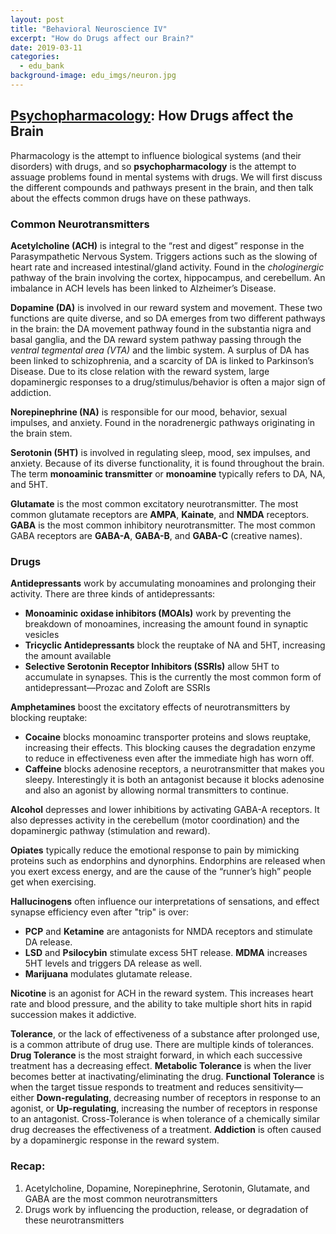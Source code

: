 ```yaml
---
layout: post
title: "Behavioral Neuroscience IV"
excerpt: "How do Drugs affect our Brain?"
date: 2019-03-11
categories:
  - edu_bank
background-image: edu_imgs/neuron.jpg
---
```


## <u>Psychopharmacology</u>: How Drugs affect the Brain

Pharmacology is the attempt to influence biological systems (and their disorders) with drugs, and so **psychopharmacology** is the attempt to assuage problems found in mental systems with drugs. We will first discuss the different compounds and pathways present in the brain, and then talk about the effects common drugs have on these pathways.

### Common Neurotransmitters
**Acetylcholine (ACH)** is integral to the “rest and digest” response in the Parasympathetic Nervous System. Triggers actions such as the slowing of heart rate and increased intestinal/gland activity. Found in the _chologinergic_ pathway of the brain involving the cortex, hippocampus, and cerebellum. An imbalance in ACH levels has been linked to Alzheimer’s Disease.

**Dopamine (DA)** is involved in our reward system and movement. These two functions are quite diverse, and so DA emerges from two different pathways in the brain: the DA movement pathway found in the substantia nigra and basal ganglia, and the DA reward system pathway passing through the _ventral tegmental area (VTA)_ and the limbic system. A surplus of DA has been linked to schizophrenia, and a scarcity of DA is linked to Parkinson’s Disease. Due to its close relation with the reward system, large dopaminergic responses to a drug/stimulus/behavior is often a major sign of addiction.

**Norepinephrine (NA)** is responsible for our mood, behavior, sexual impulses, and anxiety. Found in the noradrenergic pathways originating in the brain stem.

**Serotonin (5HT)** is involved in regulating sleep, mood, sex impulses, and anxiety. Because of its diverse functionality, it is found throughout the brain. The term **monoaminic transmitter** or **monoamine** typically refers to DA, NA, and 5HT.

**Glutamate** is the most common excitatory neurotransmitter. The most common glutamate receptors are **AMPA**, **Kainate**, and **NMDA** receptors. **GABA** is the most common inhibitory neurotransmitter. The most common GABA receptors are **GABA-A**, **GABA-B**, and **GABA-C** (creative names).

### Drugs

**Antidepressants** work by accumulating monoamines and prolonging their activity. There are three kinds of antidepressants:
- **Monoaminic oxidase inhibitors (MOAIs)** work by preventing the breakdown of monoamines, increasing the amount found in synaptic vesicles
- **Tricyclic Antidepressants** block the reuptake of NA and 5HT, increasing the amount available
- **Selective Serotonin Receptor Inhibitors (SSRIs)** allow 5HT to accumulate in synapses. This is the currently the most common form of antidepressant—Prozac and Zoloft are SSRIs

**Amphetamines** boost the excitatory effects of neurotransmitters by blocking reuptake:
- **Cocaine** blocks monoaminc transporter proteins and slows reuptake, increasing their effects. This blocking causes the degradation enzyme to reduce in effectiveness even after the immediate high has worn off.
- **Caffeine** blocks adenosine receptors, a neurotransmitter that makes you sleepy. Interestingly it is both an antagonist because it blocks adenosine and also an agonist by allowing normal transmitters to continue.

**Alcohol** depresses and lower inhibitions by activating GABA-A receptors. It also depresses activity in the cerebellum (motor coordination) and the dopaminergic pathway (stimulation and reward).

**Opiates** typically reduce the emotional response to pain by mimicking proteins such as endorphins and dynorphins. Endorphins are released when you exert excess energy, and are the cause of the “runner’s high” people get when exercising.

**Hallucinogens** often influence our interpretations of sensations, and effect synapse efficiency even after "trip" is over:
- **PCP** and **Ketamine** are antagonists for NMDA receptors and stimulate DA release.
- **LSD** and **Psilocybin** stimulate excess 5HT release. **MDMA** increases 5HT levels and triggers DA release as well.
- **Marijuana** modulates glutamate release.

**Nicotine** is an agonist for ACH in the reward system. This increases heart rate and blood pressure, and the ability to take multiple short hits in rapid succession makes it addictive.

**Tolerance**, or the lack of effectiveness of a substance after prolonged use, is a common attribute of drug use. There are multiple kinds of tolerances. **Drug Tolerance** is the most straight forward, in which each successive treatment has a decreasing effect. **Metabolic Tolerance** is when the liver becomes better at inactivating/eliminating the drug. **Functional Tolerance** is when the target tissue responds to treatment and reduces sensitivity—either **Down-regulating**, decreasing number of receptors in response to an agonist, or **Up-regulating**, increasing the number of receptors in response to an antagonist. Cross-Tolerance is when tolerance of a chemically similar drug decreases the effectiveness of a treatment. **Addiction** is often caused by a dopaminergic response in the reward system.
### Recap:
1.	Acetylcholine, Dopamine, Norepinephrine, Serotonin, Glutamate, and GABA are the most common neurotransmitters
2.	Drugs work by influencing the production, release, or degradation of these neurotransmitters
